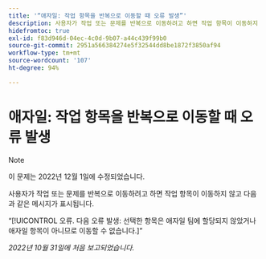 ```yaml
---
title: '“애자일: 작업 항목을 반복으로 이동할 때 오류 발생”'
description: 사용자가 작업 또는 문제를 반복으로 이동하려고 하면 작업 항목이 이동하지 않고 오류 메시지가 표시됩니다.
hidefromtoc: true
exl-id: f83d946d-04ec-4c0d-9b07-a44c439f99b0
source-git-commit: 2951a566384274e5f32544dd8be1872f3850af94
workflow-type: tm+mt
source-wordcount: '107'
ht-degree: 94%

---
```


# 애자일: 작업 항목을 반복으로 이동할 때 오류 발생

>[!NOTE]
>
>이 문제는 2022년 12월 1일에 수정되었습니다.

사용자가 작업 또는 문제를 반복으로 이동하려고 하면 작업 항목이 이동하지 않고 다음과 같은 메시지가 표시됩니다.

“[!UICONTROL 오류. 다음 오류 발생: 선택한 항목은 애자일 팀에 할당되지 않았거나 애자일 항목이 아니므로 이동할 수 없습니다.]”

_2022년 10월 31일에 처음 보고되었습니다._
